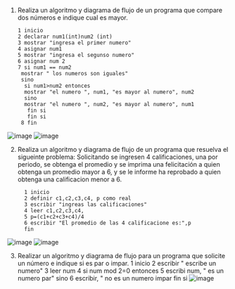 1. Realiza un algoritmo y diagrama de flujo de un programa que compare dos números e indique cual es mayor.
  
       1 inicio
       2 declarar num1(int)num2 (int)
       3 mostrar "ingresa el primer numero"
       4 asignar num1
       5 mostrar "ingresa el segunso numero"
       6 asignar num 2
       7 si num1 == num2
        mostrar " los numeros son iguales" 
        sino 
         si num1>num2 entonces 
         mostrar "el numero ", num1, "es mayor al numero", num2
         sino
         mostrar "el numero ", num2, "es mayor al numero", num1
          fin si
          fin si
        8 fin 
 ![image](https://user-images.githubusercontent.com/114102550/191820904-c2bb20e4-a77b-4966-b4a4-53c8b1ebb9b4.png)
![image](https://user-images.githubusercontent.com/114102550/191823170-2cf10368-4b19-4c50-990a-07f5e085c849.png)

        
2. Realiza un algoritmo y diagrama de flujo de un programa que resuelva el sigueinte problema: Solicitando se ingresen 4 calificaciones, una por periodo, se obtenga el promedio y se imprima una felicitación a quien obtenga un promedio mayor a 6, y se le informe ha reprobado a quien obtenga una calificacion menor a 6.

         1 inicio 
         2 definir c1,c2,c3,c4, p como real
         3 escribir "ingreas las calificaciones"
         4 leer c1,c2,c3,c4,
         5 p=(c1+c2+c3+c4)/4
         6 escribir "El promedio de las 4 calificacione es:",p
         fin
 ![image](https://user-images.githubusercontent.com/114102550/191866032-5b95ecc1-5eb8-40f2-843d-6295fdcab198.png)
![image](https://user-images.githubusercontent.com/114102550/191871489-0409f600-0c0d-416d-a840-ab6490ee7f11.png)

3. Realizar un algoritmo y diagrama de flujo para un programa que solicite un número e indique si es par o impar.
   1 inicio 
   2 escribir " escribe un numero"
   3 leer num
   4 si num mod 2=0 entonces
   5 escribi num, " es un numero par"
   sino
   6 escribir, " no es un numero impar
   fin si
   ![image](https://user-images.githubusercontent.com/114102550/191873169-8c228dbf-e088-41aa-a7b1-332db7cbfc9f.png)

